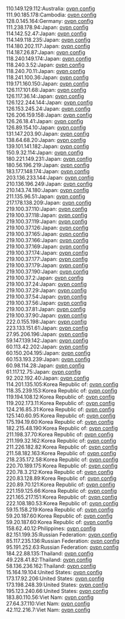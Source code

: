 110.149.129.112:Australia: [ovpn config](vpn/110_149_129_112.ovpn)  
111.90.185.178:Cambodia: [ovpn config](vpn/111_90_185_178.ovpn)  
128.0.145.164:Germany: [ovpn config](vpn/128_0_145_164.ovpn)  
111.238.178.94:Japan: [ovpn config](vpn/111_238_178_94.ovpn)  
114.142.52.47:Japan: [ovpn config](vpn/114_142_52_47.ovpn)  
114.149.118.235:Japan: [ovpn config](vpn/114_149_118_235.ovpn)  
114.180.202.117:Japan: [ovpn config](vpn/114_180_202_117.ovpn)  
114.187.26.87:Japan: [ovpn config](vpn/114_187_26_87.ovpn)  
118.240.149.174:Japan: [ovpn config](vpn/118_240_149_174.ovpn)  
118.240.3.52:Japan: [ovpn config](vpn/118_240_3_52.ovpn)  
118.240.70.11:Japan: [ovpn config](vpn/118_240_70_11.ovpn)  
118.241.100.36:Japan: [ovpn config](vpn/118_241_100_36.ovpn)  
119.171.160.150:Japan: [ovpn config](vpn/119_171_160_150.ovpn)  
126.117.101.68:Japan: [ovpn config](vpn/126_117_101_68.ovpn)  
126.117.36.14:Japan: [ovpn config](vpn/126_117_36_14.ovpn)  
126.122.244.144:Japan: [ovpn config](vpn/126_122_244_144.ovpn)  
126.153.245.24:Japan: [ovpn config](vpn/126_153_245_24.ovpn)  
126.206.159.158:Japan: [ovpn config](vpn/126_206_159_158.ovpn)  
126.26.18.41:Japan: [ovpn config](vpn/126_26_18_41.ovpn)  
126.89.154.10:Japan: [ovpn config](vpn/126_89_154_10.ovpn)  
131.147.203.90:Japan: [ovpn config](vpn/131_147_203_90.ovpn)  
138.64.68.20:Japan: [ovpn config](vpn/138_64_68_20.ovpn)  
139.101.141.182:Japan: [ovpn config](vpn/139_101_141_182.ovpn)  
150.9.32.114:Japan: [ovpn config](vpn/150_9_32_114.ovpn)  
180.221.149.231:Japan: [ovpn config](vpn/180_221_149_231.ovpn)  
180.56.196.219:Japan: [ovpn config](vpn/180_56_196_219.ovpn)  
183.177.148.174:Japan: [ovpn config](vpn/183_177_148_174.ovpn)  
203.136.233.144:Japan: [ovpn config](vpn/203_136_233_144.ovpn)  
210.136.196.249:Japan: [ovpn config](vpn/210_136_196_249.ovpn)  
210.143.74.180:Japan: [ovpn config](vpn/210_143_74_180.ovpn)  
211.135.96.51:Japan: [ovpn config](vpn/211_135_96_51.ovpn)  
217.178.138.209:Japan: [ovpn config](vpn/217_178_138_209.ovpn)  
219.100.37.110:Japan: [ovpn config](vpn/219_100_37_110.ovpn)  
219.100.37.118:Japan: [ovpn config](vpn/219_100_37_118.ovpn)  
219.100.37.119:Japan: [ovpn config](vpn/219_100_37_119.ovpn)  
219.100.37.126:Japan: [ovpn config](vpn/219_100_37_126.ovpn)  
219.100.37.165:Japan: [ovpn config](vpn/219_100_37_165.ovpn)  
219.100.37.166:Japan: [ovpn config](vpn/219_100_37_166.ovpn)  
219.100.37.169:Japan: [ovpn config](vpn/219_100_37_169.ovpn)  
219.100.37.174:Japan: [ovpn config](vpn/219_100_37_174.ovpn)  
219.100.37.177:Japan: [ovpn config](vpn/219_100_37_177.ovpn)  
219.100.37.179:Japan: [ovpn config](vpn/219_100_37_179.ovpn)  
219.100.37.190:Japan: [ovpn config](vpn/219_100_37_190.ovpn)  
219.100.37.2:Japan: [ovpn config](vpn/219_100_37_2.ovpn)  
219.100.37.24:Japan: [ovpn config](vpn/219_100_37_24.ovpn)  
219.100.37.29:Japan: [ovpn config](vpn/219_100_37_29.ovpn)  
219.100.37.54:Japan: [ovpn config](vpn/219_100_37_54.ovpn)  
219.100.37.56:Japan: [ovpn config](vpn/219_100_37_56.ovpn)  
219.100.37.81:Japan: [ovpn config](vpn/219_100_37_81.ovpn)  
219.100.37.90:Japan: [ovpn config](vpn/219_100_37_90.ovpn)  
222.0.155.198:Japan: [ovpn config](vpn/222_0_155_198.ovpn)  
223.133.151.61:Japan: [ovpn config](vpn/223_133_151_61.ovpn)  
27.95.206.196:Japan: [ovpn config](vpn/27_95_206_196.ovpn)  
59.147.139.142:Japan: [ovpn config](vpn/59_147_139_142.ovpn)  
60.113.42.202:Japan: [ovpn config](vpn/60_113_42_202.ovpn)  
60.150.204.195:Japan: [ovpn config](vpn/60_150_204_195.ovpn)  
60.153.193.239:Japan: [ovpn config](vpn/60_153_193_239.ovpn)  
60.98.114.28:Japan: [ovpn config](vpn/60_98_114_28.ovpn)  
61.117.12.75:Japan: [ovpn config](vpn/61_117_12_75.ovpn)  
92.202.192.40:Japan: [ovpn config](vpn/92_202_192_40.ovpn)  
114.201.135.105:Korea Republic of: [ovpn config](vpn/114_201_135_105.ovpn)  
118.35.239.153:Korea Republic of: [ovpn config](vpn/118_35_239_153.ovpn)  
119.194.108.12:Korea Republic of: [ovpn config](vpn/119_194_108_12.ovpn)  
119.202.173.11:Korea Republic of: [ovpn config](vpn/119_202_173_11.ovpn)  
124.216.85.31:Korea Republic of: [ovpn config](vpn/124_216_85_31.ovpn)  
125.140.60.95:Korea Republic of: [ovpn config](vpn/125_140_60_95.ovpn)  
175.194.19.60:Korea Republic of: [ovpn config](vpn/175_194_19_60.ovpn)  
182.215.48.190:Korea Republic of: [ovpn config](vpn/182_215_48_190.ovpn)  
211.198.37.70:Korea Republic of: [ovpn config](vpn/211_198_37_70.ovpn)  
211.199.32.162:Korea Republic of: [ovpn config](vpn/211_199_32_162.ovpn)  
211.226.182.82:Korea Republic of: [ovpn config](vpn/211_226_182_82.ovpn)  
211.58.182.163:Korea Republic of: [ovpn config](vpn/211_58_182_163.ovpn)  
218.235.172.58:Korea Republic of: [ovpn config](vpn/218_235_172_58.ovpn)  
220.70.189.175:Korea Republic of: [ovpn config](vpn/220_70_189_175.ovpn)  
220.78.3.212:Korea Republic of: [ovpn config](vpn/220_78_3_212.ovpn)  
220.83.128.89:Korea Republic of: [ovpn config](vpn/220_83_128_89.ovpn)  
220.89.70.121:Korea Republic of: [ovpn config](vpn/220_89_70_121.ovpn)  
221.159.125.66:Korea Republic of: [ovpn config](vpn/221_159_125_66.ovpn)  
221.165.217.151:Korea Republic of: [ovpn config](vpn/221_165_217_151.ovpn)  
222.108.180.53:Korea Republic of: [ovpn config](vpn/222_108_180_53.ovpn)  
59.15.158.219:Korea Republic of: [ovpn config](vpn/59_15_158_219.ovpn)  
59.20.187.60:Korea Republic of: [ovpn config](vpn/59_20_187_60.ovpn)  
59.20.187.60:Korea Republic of: [ovpn config](vpn/59_20_187_60.ovpn)  
158.62.40.12:Philippines: [ovpn config](vpn/158_62_40_12.ovpn)  
82.151.199.35:Russian Federation: [ovpn config](vpn/82_151_199_35.ovpn)  
85.117.235.136:Russian Federation: [ovpn config](vpn/85_117_235_136.ovpn)  
95.191.252.63:Russian Federation: [ovpn config](vpn/95_191_252_63.ovpn)  
184.22.88.135:Thailand: [ovpn config](vpn/184_22_88_135.ovpn)  
49.228.41.82:Thailand: [ovpn config](vpn/49_228_41_82.ovpn)  
58.136.236.162:Thailand: [ovpn config](vpn/58_136_236_162.ovpn)  
15.164.19.104:United States: [ovpn config](vpn/15_164_19_104.ovpn)  
173.17.92.206:United States: [ovpn config](vpn/173_17_92_206.ovpn)  
173.198.248.39:United States: [ovpn config](vpn/173_198_248_39.ovpn)  
195.123.240.66:United States: [ovpn config](vpn/195_123_240_66.ovpn)  
183.80.110.56:Viet Nam: [ovpn config](vpn/183_80_110_56.ovpn)  
27.64.37.110:Viet Nam: [ovpn config](vpn/27_64_37_110.ovpn)  
42.112.216.7:Viet Nam: [ovpn config](vpn/42_112_216_7.ovpn)  
